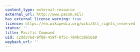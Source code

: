 ```yaml
---
content_type: external-resource
external_url: http://www.pacom.mil/
has_external_license_warning: true
license: https://en.wikipedia.org/wiki/All_rights_reserved
status: ''
title: Pacific Command
uid: c2dd376d-9f08-459f-8f5c-784bc58656a9
wayback_url: ''
---
```

